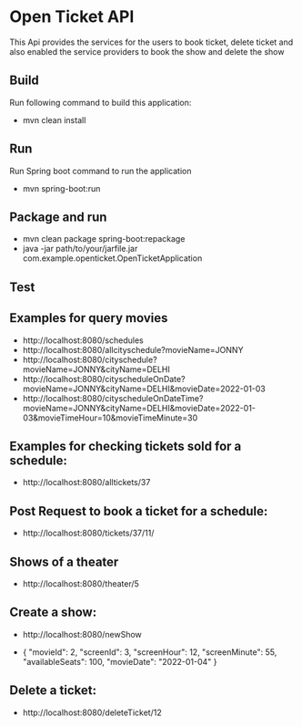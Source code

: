 # Open Ticket API

This Api provides the services for the users to book ticket, delete ticket and also enabled the service providers to book the show and delete the show

## Build
Run following command to build this application:
* mvn clean install

## Run
Run Spring boot command to run the application
* mvn spring-boot:run

## Package and run
* mvn clean package spring-boot:repackage
* java -jar path/to/your/jarfile.jar com.example.openticket.OpenTicketApplication

## Test

## Examples for query movies
* http://localhost:8080/schedules
* http://localhost:8080/allcityschedule?movieName=JONNY
* http://localhost:8080/cityschedule?movieName=JONNY&cityName=DELHI
* http://localhost:8080/cityscheduleOnDate?movieName=JONNY&cityName=DELHI&movieDate=2022-01-03
* http://localhost:8080/cityscheduleOnDateTime?movieName=JONNY&cityName=DELHI&movieDate=2022-01-03&movieTimeHour=10&movieTimeMinute=30

## Examples for checking tickets sold for a schedule:
* http://localhost:8080/alltickets/37

## Post Request to book a ticket for a schedule:
* http://localhost:8080/tickets/37/11/

## Shows of a theater

* http://localhost:8080/theater/5

## Create a show:
* http://localhost:8080/newShow

* {
"movieId": 2,
"screenId": 3,
"screenHour": 12,
"screenMinute": 55,
"availableSeats": 100,
"movieDate": "2022-01-04"
}

## Delete a ticket:
* http://localhost:8080/deleteTicket/12
